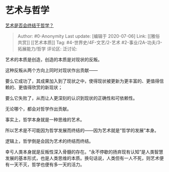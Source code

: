 # 艺术与哲学
[艺术是否会终结于哲学？](https://www.zhihu.com/question/307742927/answer/567507873)

> Author: #0-Anonymity
> Last update: [编辑于 2020-07-06]
> Link: [[雅俗共赏]] [[艺术本质]]
> Tag: #4-世界史/4F-文艺/2-艺术 #2-事业/2A-功夫/3-拓展能力/哲学 
> 评论区:
> 泛讨论:

艺术的本质是创造，创造的本质是对现状的反叛。

这种反叛从两个方向上同时对现状作出贡献——

要么它成功了，其成果加入到了现状之中，使得现状被更新为更丰富的、更值得信赖的、更值得欣赏的新现状；

要么它失败了，从而让人更深刻的认识到现状的正确性和可依赖性。

无论哪个，都会对哲学作出贡献。

事实上，哲学本身就是一种思维的艺术。

所以艺术是不可能因为哲学发展而终结的——因为艺术就是“哲学的发展”本身。

逻辑上，哲学倒是会因为艺术的终结而终结。

幸亏人类本身就是反叛性深入骨髓的存在。“永不停歇的扬弃现有认知”是人类智慧发展的基本形式，也是人类思维的本质。换句话说，人类但有一人不死，则艺术便有一天不灭，哲学也便有多一天的活力。
